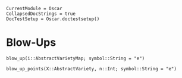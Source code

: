 ```@meta
CurrentModule = Oscar
CollapsedDocStrings = true
DocTestSetup = Oscar.doctestsetup()
```

# Blow-Ups

```@docs
blow_up(i::AbstractVarietyMap; symbol::String = "e")
```

```@docs
blow_up_points(X::AbstractVariety, n::Int; symbol::String = "e")
```
